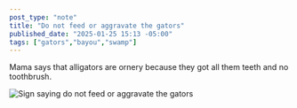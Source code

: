 ```yaml
---
post_type: "note" 
title: "Do not feed or aggravate the gators"
published_date: "2025-01-25 15:13 -05:00"
tags: ["gators","bayou","swamp"]
---
```


Mama says that alligators are ornery because they got all them teeth and no toothbrush.

![Sign saying do not feed or aggravate the gators](/api/files/images/do-not-feed-aggravate-gators.png)